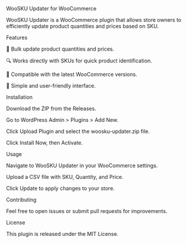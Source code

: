 WooSKU Updater for WooCommerce

WooSKU Updater is a WooCommerce plugin that allows store owners to efficiently update product quantities and prices based on SKU.

Features

🛒 Bulk update product quantities and prices.

🔍 Works directly with SKUs for quick product identification.

🔄 Compatible with the latest WooCommerce versions.

📝 Simple and user-friendly interface.

Installation

Download the ZIP from the Releases.

Go to WordPress Admin > Plugins > Add New.

Click Upload Plugin and select the woosku-updater.zip file.

Click Install Now, then Activate.

Usage

Navigate to WooSKU Updater in your WooCommerce settings.

Upload a CSV file with SKU, Quantity, and Price.

Click Update to apply changes to your store.

Contributing

Feel free to open issues or submit pull requests for improvements.

License

This plugin is released under the MIT License.
